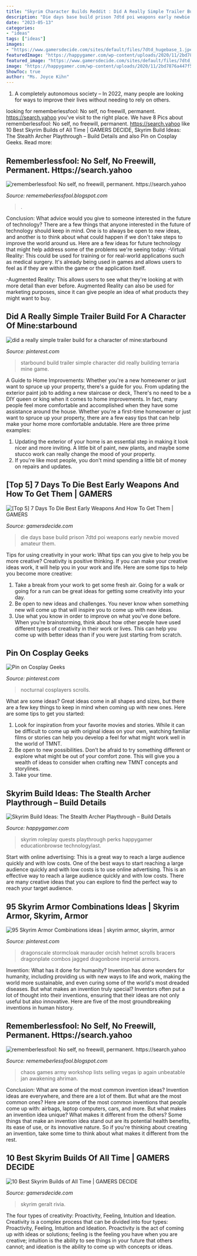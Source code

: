 ```yaml
---
title: "Skyrim Character Builds Reddit : Did A Really Simple Trailer Build For A Character Of Mine:starbound"
description: "Die days base build prison 7dtd poi weapons early newbie moved amateur them"
date: "2023-05-13"
categories:
- "ideas"
tags: ["ideas"]
images:
- "https://www.gamersdecide.com/sites/default/files/7dtd_hugebase_1.jpeg"
featuredImage: "https://happygamer.com/wp-content/uploads/2020/11/2bd7876a447f5f66aa19adb1e79b563f.jpg"
featured_image: "https://www.gamersdecide.com/sites/default/files/7dtd_hugebase_1.jpeg"
image: "https://happygamer.com/wp-content/uploads/2020/11/2bd7876a447f5f66aa19adb1e79b563f.jpg"
ShowToc: true
author: "Ms. Joyce Kihn"
---
```



1. A completely autonomous society – In 2022, many people are looking for ways to improve their lives without needing to rely on others.

	

		
looking for rememberlessfool: No self, no freewill, permanent. https://search.yahoo you've visit to the right place. We have 8 Pics about rememberlessfool: No self, no freewill, permanent. https://search.yahoo like 10 Best Skyrim Builds of All Time | GAMERS DECIDE, Skyrim Build Ideas: The Stealth Archer Playthrough – Build Details and also Pin on Cosplay Geeks. Read more:
		
    
## Rememberlessfool: No Self, No Freewill, Permanent. Https://search.yahoo

<img loading=lazy src="https://1.bp.blogspot.com/-U6ThlQoaDtA/Xd8Z4ZGHStI/AAAAAAAAbjo/_4DCsnRQQ_QmusNIbUK-RzHl0ScQ9LOlACLcBGAsYHQ/w1200-h630-p-k-no-nu/Untitled27.png" onerror="this.onerror=null;this.src='https://tse1.mm.bing.net/th?id=OIP.kDKNfe5q211Mz4NmgKGKMwHaD4&amp;pid=15.1';" alt="rememberlessfool: No self, no freewill, permanent. https://search.yahoo">

_Source: rememeberlessfool.blogspot.com_

>. 

	

Conclusion: What advice would you give to someone interested in the future of technology?
There are a few things that anyone interested in the future of technology should keep in mind. One is to always be open to new ideas, and another is to think about what could happen if we don't take steps to improve the world around us. Here are a few ideas for future technology that might help address some of the problems we're seeing today: 
-Virtual Reality: This could be used for training or for real-world applications such as medical surgery. It's already being used in games and allows users to feel as if they are within the game or the application itself. 

-Augmented Reality: This allows users to see what they're looking at with more detail than ever before. Augmented Reality can also be used for marketing purposes, since it can give people an idea of what products they might want to buy.

    
## Did A Really Simple Trailer Build For A Character Of Mine:starbound

<img loading=lazy src="https://i.pinimg.com/originals/14/d0/ba/14d0ba68354bb16bb40372e56bbe41a5.png" onerror="this.onerror=null;this.src='https://tse3.mm.bing.net/th?id=OIP.WU6JMMe8-spXDrlXKBTMrAHaEF&amp;pid=15.1';" alt="did a really simple trailer build for a character of mine:starbound">

_Source: pinterest.com_

>starbound build trailer simple character did really building terraria mine game. 

	

A Guide to Home Improvements: Whether you're a new homeowner or just want to spruce up your property, there's a guide for you. From updating the exterior paint job to adding a new staircase or deck,
There's no need to be a DIY queen or king when it comes to home improvements. In fact, many people feel more comfortable and accomplished when they have some assistance around the house. Whether you're a first-time homeowner or just want to spruce up your property, there are a few easy tips that can help make your home more comfortable andutable. Here are three prime examples: 
1) Updating the exterior of your home is an essential step in making it look nicer and more inviting. A little bit of paint, new plants, and maybe some stucco work can really change the mood of your property. 
2) If you're like most people, you don't mind spending a little bit of money on repairs and updates.

    
## [Top 5] 7 Days To Die Best Early Weapons And How To Get Them | GAMERS

<img loading=lazy src="https://www.gamersdecide.com/sites/default/files/7dtd_hugebase_1.jpeg" onerror="this.onerror=null;this.src='https://tse4.mm.bing.net/th?id=OIP.Qq7UwvzZ5HXXasfTn5Ou1AHaEK&amp;pid=15.1';" alt="[Top 5] 7 Days To Die Best Early Weapons And How To Get Them | GAMERS">

_Source: gamersdecide.com_

>die days base build prison 7dtd poi weapons early newbie moved amateur them. 

	

Tips for using creativity in your work: What tips can you give to help you be more creative?
Creativity is positive thinking. If you can make your creative ideas work, it will help you in your work and life. Here are some tips to help you become more creative: 
1. Take a break from your work to get some fresh air. Going for a walk or going for a run can be great ideas for getting some creativity into your day. 
2. Be open to new ideas and challenges. You never know when something new will come up that will inspire you to come up with new ideas. 
3. Use what you know in order to improve on what you’ve done before. When you’re brainstorming, think about how other people have used different types of creativity in their work or lives. This can help you come up with better ideas than if you were just starting from scratch. 

    
## Pin On Cosplay Geeks

<img loading=lazy src="https://i.pinimg.com/originals/17/2d/43/172d433411a310b670b25b9f2cee1de3.jpg" onerror="this.onerror=null;this.src='https://tse4.mm.bing.net/th?id=OIP.3P-pLic8n7H37Wv4hb3etgHaMa&amp;pid=15.1';" alt="Pin on Cosplay Geeks">

_Source: pinterest.com_

>nocturnal cosplayers scrolls. 

	

What are some ideas?
Great ideas come in all shapes and sizes, but there are a few key things to keep in mind when coming up with new ones. Here are some tips to get you started: 
1. Look for inspiration from your favorite movies and stories. While it can be difficult to come up with original ideas on your own, watching familiar films or stories can help you develop a feel for what might work well in the world of TMNT. 
2. Be open to new possibilities. Don’t be afraid to try something different or explore what might be out of your comfort zone. This will give you a wealth of ideas to consider when crafting new TMNT concepts and storylines. 
3. Take your time.

    
## Skyrim Build Ideas: The Stealth Archer Playthrough – Build Details

<img loading=lazy src="https://happygamer.com/wp-content/uploads/2020/11/2bd7876a447f5f66aa19adb1e79b563f.jpg" onerror="this.onerror=null;this.src='https://tse4.mm.bing.net/th?id=OIP.-cQXA26o8e_LQMxwU2oKDwHaEK&amp;pid=15.1';" alt="Skyrim Build Ideas: The Stealth Archer Playthrough – Build Details">

_Source: happygamer.com_

>skyrim roleplay quests playthrough perks happygamer educationbrowse technologylast. 

	

Start with online advertising: This is a great way to reach a large audience quickly and with low costs.
One of the best ways to start reaching a large audience quickly and with low costs is to use online advertising. This is an effective way to reach a large audience quickly and with low costs. There are many creative ideas that you can explore to find the perfect way to reach your target audience.

    
## 95 Skyrim Armor Combinations Ideas | Skyrim Armor, Skyrim, Armor

<img loading=lazy src="https://i.pinimg.com/474x/50/ff/57/50ff57c03bb036e47218d21a524be2a4--skyrim-armor-marauder.jpg" onerror="this.onerror=null;this.src='https://tse3.mm.bing.net/th?id=OIP.0MT_cO4_u0jQkIerrCCicQAAAA&amp;pid=15.1';" alt="95 Skyrim Armor Combinations ideas | skyrim armor, skyrim, armor">

_Source: pinterest.com_

>dragonscale stormcloak marauder orcish helmet scrolls bracers dragonplate combos jagged dragonbone imperial armors. 

	

Invention: What has it done for humanity?
Invention has done wonders for humanity, including providing us with new ways to life and work, making the world more sustainable, and even curing some of the world's most dreaded diseases. But what makes an invention truly special? Inventors often put a lot of thought into their inventions, ensuring that their ideas are not only useful but also innovative. Here are five of the most groundbreaking inventions in human history.

    
## Rememberlessfool: No Self, No Freewill, Permanent. Https://search.yahoo

<img loading=lazy src="https://cascade.madmimi.com/bulk_images/7943555/Ahriman-The-Exile20191104-31990-18idhot.jpg?1572872563" onerror="this.onerror=null;this.src='https://tse1.mm.bing.net/th?id=OIP.JNVfGXhn2PQWhUoTTaNVcgHaET&amp;pid=15.1';" alt="rememberlessfool: No self, no freewill, permanent. https://search.yahoo">

_Source: rememeberlessfool.blogspot.com_

>chaos games army workshop lists selling vegas ip again unbeatable jan awakening ahriman. 

	

Conclusion: What are some of the most common invention ideas?
Invention ideas are everywhere, and there are a lot of them. But what are the most common ones? Here are some of the most common inventions that people come up with: airbags, laptop computers, cars, and more. 
But what makes an invention idea unique? What makes it different from the others? 
Some things that make an invention idea stand out are its potential health benefits, its ease of use, or its innovative nature. So if you're thinking about creating an invention, take some time to think about what makes it different from the rest.

    
## 10 Best Skyrim Builds Of All Time | GAMERS DECIDE

<img loading=lazy src="https://www.gamersdecide.com/sites/default/files/content-images/news/2017/06/29/10-best-skyrim-builds-2017/gallerypaladin.jpg" onerror="this.onerror=null;this.src='https://tse1.mm.bing.net/th?id=OIP.JdOiZRBa_WRe9T7WTWZyzAHaEo&amp;pid=15.1';" alt="10 Best Skyrim Builds of All Time | GAMERS DECIDE">

_Source: gamersdecide.com_

>skyrim geralt rivia. 

	

The four types of creativity: Proactivity, Feeling, Intuition and Ideation.
Creativity is a complex process that can be divided into four types: Proactivity, Feeling, Intuition and Ideation. Proactivity is the act of coming up with ideas or solutions; feeling is the feeling you have when you are creative; intuition is the ability to see things in your future that others cannot; and ideation is the ability to come up with concepts or ideas.

